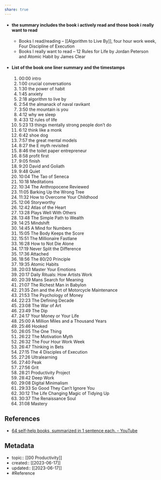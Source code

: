 ```yaml
---
share: true
---
```


- #### the summary includes the book i actively read and those book i really want to read
	- Books I read/reading – [[Algorithm to Live By]], four hour work week, Four Discipline of Execution
	- Books I really want to read – 12 Rules for Life by Jordan Peterson and Atomic Habit by James Clear
- #### List of the book one liner summary and the timestamps
	1. 00:00 intro 
	2. 1:00 crucial conversations 
	3. 1:30 the power of habit 
	4. 1:45 anxiety 
	5. 2:18 algorithm to live by 
	6. 2:54 the almanack of naval ravikant 
	7. 3:50 the mountain is you 
	8. 4:12 why we sleep
	9. 4:33 12 rules of life 
	10. 5:23 13 things mentally strong people don’t do 
	11. 6:12 think like a monk 
	12. 6:42 shoe dog
	13. 7:57 the great mental models
	14. 8:27 the E myth revisited
	15. 8:46 the toilet paper entrepreneur 
	16. 8:58 profit first 
	17. 9:05 finish 
	18. 9:20 David and Goliath 
	19. 9:48 Quiet 
	20. 10:04 The Tao of Seneca
	21. 10:18 Meditations
	22. 10:34 The Anthropocene Reviewed 
	23. 11:05 Barking Up the Wrong Tree 
	24. 11:32 How to Overcome Your Childhood 
	25. 12:06 Storyworthy 
	26. 12:42 Atlas of the Heart 
	27. 13:28 Plays Well With Others 
	28. 13:48 The Simple Path to Wealth
	29. 14:25 Mindshift 
	30. 14:45 A Mind for Numbers
	31. 15:05 The Body Keeps the Score 
	32. 15:51 The Millionaire Fastlane 
	33. 16:28 How to Not Die Alone 
	34. 17:19 Never Split the Difference 
	35. 17:36 Attached 
	36. 18:56 The 80/20 Principle 
	37. 19:35 Atomic Habits 
	38. 20:03 Master Your Emotions
	39. 20:17 Daily Rituals: How Artists Work 
	40. 20:39 Mans Search for Meaning 
	41. 21:07 The Richest Man in Babylon 
	42. 21:35 Zen and the Art of Motorcycle Maintenance
	43. 21:53 The Psychology of Money 
	44. 22:23 The Defining Decade 
	45. 23:08 The War of Art 
	46. 23:49 The Dip 
	47. 24:17 Your Money or Your Life
	48. 25:00 A Million Miles and a Thousand Years 
	49. 25:46 Hooked 
	50. 26:05 The One Thing 
	51. 26:22 The Motivation Myth 
	52. 26:32 The Four Hour Work Week
	53. 26:47 Thinking in Bets 
	54. 27:15 The 4 Disciples of Execution 
	55. 27:26 Ultralearning
	56. 27:40 Peak 
	57. 27:56 Grit 
	58. 28:21 Productivity Project 
	59. 28:42 Deep Work 
	60. 29:08 Digital Minimalism
	61. 29:33 So Good They Can’t Ignore You
	62. 30:12 The Life Changing Magic of Tidying Up  
	63. 30:37 The Renaissance Soul 
	64. 31:08 Mastery

## References
- [64 self-help books, summarized in 1 sentence each. - YouTube](https://www.youtube.com/watch?v=w8opECLgYQU)

## Metadata
- topic:: [[00 Productivity]]
- created:: [[2023-06-17]]
- updated:: [[2023-06-17]]
- #Reference 
